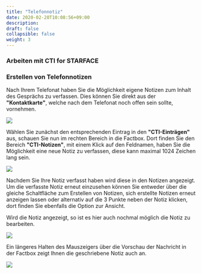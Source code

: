```yaml
---
title: "Telefonnotiz"
date: 2020-02-28T10:08:56+09:00
description: 
draft: false
collapsible: false
weight: 3
---
```

### Arbeiten mit CTI for STARFACE

### Erstellen von Telefonnotizen
Nach Ihrem Telefonat haben Sie die Möglichkeit eigene Notizen zum Inhalt des Gesprächs zu verfassen. Dies können Sie direkt aus der **"Kontaktkarte"**, welche nach dem Telefonat noch offen sein sollte, vornehmen.

![](images/apps/ctinotede.PNG)

Wählen Sie zunächst den entsprechenden Eintrag in den **"CTI-Einträgen"** aus, schauen Sie nun im rechten Bereich in die Factbox. Dort finden Sie den Bereich **"CTI-Notizen"**, mit einem Klick auf den Feldnamen, haben Sie die Möglichkeit eine neue Notiz zu verfassen, diese kann maximal 1024 Zeichen lang sein.

![](images/apps/ctinotedialogde.PNG)

Nachdem Sie Ihre Notiz verfasst haben wird diese in den Notizen angezeigt. Um die verfasste Notiz erneut einzusehen können Sie entweder über die gleiche Schaltfläche zum Erstellen von Notizen, sich erstellte Notizen erneut anzeigen lassen oder alternativ auf die 3 Punkte neben der Notiz klicken, dort finden Sie ebenfalls die Option zur Ansicht.

Wird die Notiz angezeigt, so ist es hier auch nochmal möglich die Notiz zu bearbeiten.

![](images/apps/ctinotefillde.PNG)

Ein längeres Halten des Mauszeigers über die Vorschau der Nachricht in der Factbox zeigt Ihnen die geschriebene Notiz auch an.

![](images/apps/ctipreviewde.PNG)

